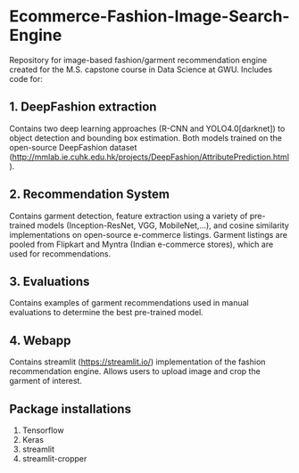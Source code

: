 # Ecommerce-Fashion-Image-Search-Engine

Repository for image-based fashion/garment recommendation engine created for the M.S. capstone course in Data Science at GWU. Includes code for:

## 1. DeepFashion extraction
Contains two deep learning approaches (R-CNN and YOLO4.0[darknet]) to object detection and bounding box estimation. Both models trained on the open-source DeepFashion dataset (http://mmlab.ie.cuhk.edu.hk/projects/DeepFashion/AttributePrediction.html). 

## 2. Recommendation System
Contains garment detection, feature extraction using a variety of pre-trained models (Inception-ResNet, VGG, MobileNet,...), and cosine similarity implementations on open-source e-commerce listings. Garment listings are pooled from Flipkart and Myntra (Indian e-commerce stores), which are used for recommendations. 

## 3. Evaluations
Contains examples of garment recommendations used in manual evaluations to determine the best pre-trained model. 

## 4. Webapp
Contains streamlit (https://streamlit.io/) implementation of the fashion recommendation engine. Allows users to upload image and crop the garment of interest. 

## Package installations
1. Tensorflow
2. Keras
3. streamlit
4. streamlit-cropper
